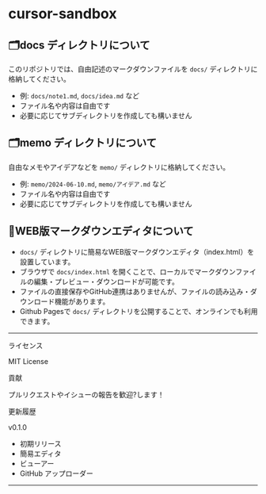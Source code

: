 # cursor-sandbox

## 🗂️docs ディレクトリについて

このリポジトリでは、自由記述のマークダウンファイルを `docs/` ディレクトリに格納してください。

- 例: `docs/note1.md`, `docs/idea.md` など
- ファイル名や内容は自由です
- 必要に応じてサブディレクトリを作成しても構いません

## 🗂️memo ディレクトリについて

自由なメモやアイデアなどを `memo/` ディレクトリに格納してください。

- 例: `memo/2024-06-10.md`, `memo/アイデア.md` など
- ファイル名や内容は自由です
- 必要に応じてサブディレクトリを作成しても構いません

## 📝WEB版マークダウンエディタについて

- `docs/` ディレクトリに簡易なWEB版マークダウンエディタ（index.html）を設置しています。
- ブラウザで `docs/index.html` を開くことで、ローカルでマークダウンファイルの編集・プレビュー・ダウンロードが可能です。
- ファイルの直接保存やGitHub連携はありませんが、ファイルの読み込み・ダウンロード機能があります。
- Github Pagesで `docs/` ディレクトリを公開することで、オンラインでも利用できます。

---
ライセンス

MIT License

貢献

プルリクエストやイシューの報告を歓迎?します！

更新履歴

v0.1.0

- 初期リリース
- 簡易エディタ
- ビューアー
- GitHub アップローダー

---

